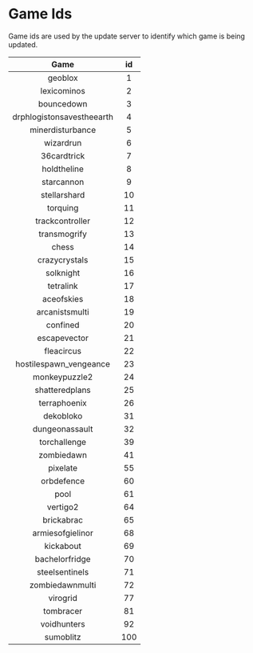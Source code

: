 # Game Ids

Game ids are used by the update server to identify which game is being updated.

| Game | id |
| :---: | :---: |
| geoblox | 1 |
| lexicominos | 2 |
| bouncedown | 3 |
| drphlogistonsavestheearth | 4 |
| minerdisturbance | 5 |
| wizardrun | 6 |
| 36cardtrick | 7 |
| holdtheline | 8 |
| starcannon | 9 |
| stellarshard | 10 |
| torquing | 11 |
| trackcontroller | 12 |
| transmogrify | 13 |
| chess | 14 |
| crazycrystals | 15 |
| solknight | 16 |
| tetralink | 17 |
| aceofskies | 18 |
| arcanistsmulti | 19 |
| confined | 20 |
| escapevector | 21 |
| fleacircus | 22 |
| hostilespawn_vengeance | 23 |
| monkeypuzzle2 | 24 |
| shatteredplans | 25 |
| terraphoenix | 26 |
| dekobloko | 31 |
| dungeonassault | 32 |
| torchallenge | 39 |
| zombiedawn | 41 |
| pixelate | 55 |
| orbdefence | 60 |
| pool | 61 |
| vertigo2 | 64 |
| brickabrac | 65 |
| armiesofgielinor | 68 |
| kickabout | 69 |
| bachelorfridge | 70 |
| steelsentinels | 71 |
| zombiedawnmulti | 72 |
| virogrid | 77 |
| tombracer | 81 |
| voidhunters | 92 |
| sumoblitz | 100 |